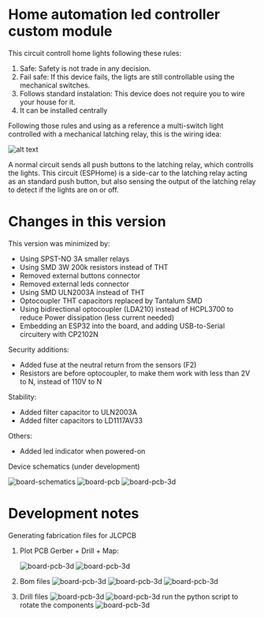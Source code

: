  # Home automation led controller custom module

 This circuit controll home lights following these rules:
 1. Safe: Safety is not trade in any decision.
 1. Fail safe: If this device fails, the ligts are still controllable using the mechanical switches.
 1. Follows standard instalation: This device does not require you to wire your house for it.
 1. It can be installed centrally

 Following those rules and using as a reference a multi-switch light controlled with a mechanical latching relay, this is the wiring idea:

![alt text](readme-media/relay-wiring.png)

A normal circuit sends all push buttons to the latching relay, which controlls the lights.
This circuit (ESPHome) is a side-car to the latching relay acting as an standard push button, but also sensing the output of the latching relay to detect if the lights are on or off.

# Changes in this version

This version was minimized by:
* Using SPST-NO 3A smaller relays
* Using SMD 3W 200k resistors instead of THT
* Removed external buttons connector
* Removed external leds connector
* Using SMD ULN2003A instead of THT
* Optocoupler THT capacitors replaced by Tantalum SMD
* Using bidirectional optocoupler (LDA210) instead of HCPL3700 to reduce Power dissipation (less current needed)
* Embedding an ESP32 into the board, and adding USB-to-Serial circuitery with CP2102N

Security additions:
* Added fuse at the neutral return from the sensors (F2)
* Resistors are before optocoupler, to make them work with less than 2V to N, instead of 110V to N

Stability:
* Added filter capacitor to ULN2003A
* Added filter capacitors to LD1117AV33

Others:
* Added led indicator when powered-on

Device schematics (under development) 

![board-schematics](readme-media/board-schematics.png)
![board-pcb](readme-media/board-pcb.png)
![board-pcb-3d](readme-media/board-pcb-3d.png)

# Development notes

Generating fabrication files for JLCPCB
1. Plot PCB Gerber + Drill + Map:

    ![board-pcb-3d](readme-media/tutorial/plot-layers.png)
    ![board-pcb-3d](readme-media/tutorial/plot-posdrl.png)

1. Bom files
    ![board-pcb-3d](readme-media/tutorial/bom-1.png)
    ![board-pcb-3d](readme-media/tutorial/bom-2.png)
    ![board-pcb-3d](readme-media/tutorial/bom-3.png)

1. Drill files
    ![board-pcb-3d](readme-media/tutorial/pos-1.png)
    ![board-pcb-3d](readme-media/tutorial/pos-2.png)
    run the python script to rotate the components
    ![board-pcb-3d](readme-media/tutorial/pos-3.png)
